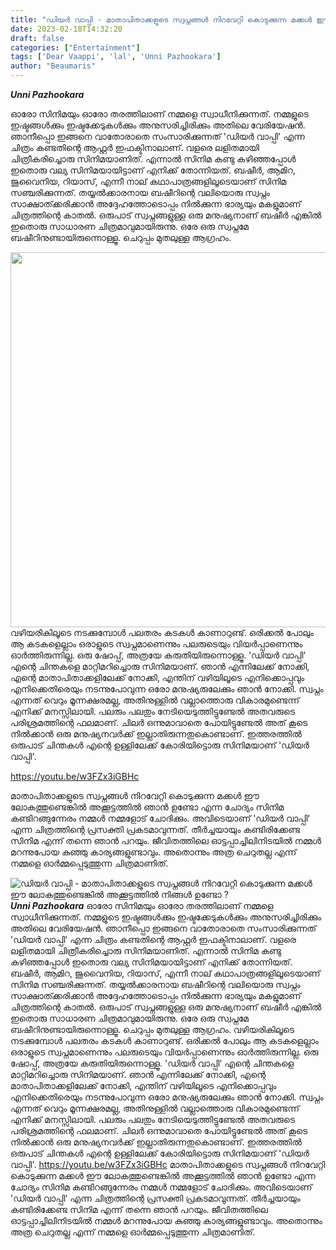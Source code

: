 ```yaml
---
title: "ഡിയർ വാപ്പി - മാതാപിതാക്കളുടെ സ്വപ്നങ്ങൾ നിറവേറ്റി കൊടുക്കുന്ന മക്കൾ ഈ ലോകത്തുണ്ടെങ്കിൽ അക്കൂട്ടത്തിൽ നിങ്ങൾ ഉണ്ടോ ?"
date: 2023-02-18T14:32:20
draft: false
categories: ["Entertainment"]
tags: ['Dear Vaappi', 'lal', 'Unni Pazhookara']
author: "Beaumaris"
---
```


<strong><em>Unni Pazhookara</em></strong>

ഓരോ സിനിമയും ഓരോ തരത്തിലാണ് നമ്മളെ സ്വാധീനിക്കുന്നത്. നമ്മളുടെ ഇഷ്ടങ്ങൾക്കും ഇഷ്ടക്കേടുകൾക്കും അനുസരിച്ചിരിക്കും അതിലെ വേരിയേഷൻ. ഞാനീപ്പൊ ഇങ്ങനെ വാതോരാതെ സംസാരിക്കുന്നത് 'ഡിയർ വാപ്പി' എന്ന ചിത്രം കണ്ടതിന്റെ ആഫ്റ്റർ ഇഫക്ടിനാലാണ്. വളരെ ലളിതമായി ചിത്രീകരിച്ചൊരു സിനിമയാണിത്. എന്നാൽ സിനിമ കണ്ടു കഴിഞ്ഞപ്പോൾ ഇതൊരു വല്യ സിനിമയായിട്ടാണ് എനിക്ക് തോന്നിയത്. ബഷീർ, ആമിറ, ജുവൈനിയ, റിയാസ്, എന്നീ നാല് കഥാപാത്രങ്ങളിലൂടെയാണ് സിനിമ സഞ്ചരിക്കുന്നത്. തയ്യൽക്കാരനായ ബഷീറിന്റെ വലിയൊരു സ്വപ്നം സാക്ഷാത്ക്കരിക്കാൻ അദ്ദേഹത്തോടൊപ്പം നിൽക്കുന്ന ഭാര്യയും മകളുമാണ് ചിത്രത്തിന്റെ കാതൽ. ഒരുപാട് സ്വപ്നങ്ങളുള്ള ഒരു മനുഷ്യനാണ് ബഷീർ എങ്കിൽ ഇതൊരു സാധാരണ ചിത്രമാവുമായിരുന്നു. ഒരേ ഒരു സ്വപ്നമേ ബഷീറിനുണ്ടായിരുന്നൊള്ളൂ. ചെറുപ്പം മുതലുള്ള ആഗ്രഹം.

<img class="size-large wp-image-384155 aligncenter" src="https://cdn.boolokam.com/articles/2023/02/WWW-1024x768.webp" alt="" width="800" height="600" />വഴിയരികിലൂടെ നടക്കുമ്പോൾ പലതരം കടകൾ കാണാറുണ്ട്. ഒരിക്കൽ പോലും ആ കടകളെല്ലാം ഒരാളുടെ സ്വപ്നമാണെന്നും പലരുടെയും വിയർപ്പാണെന്നും ഓർത്തിരുന്നില്ല. ഒരു ഷോപ്പ്, അത്രയേ കരുതിയിരുന്നൊള്ളൂ. 'ഡിയർ വാപ്പി' എന്റെ ചിന്തകളെ മാറ്റിമറിച്ചൊരു സിനിമയാണ്. ഞാൻ എന്നിലേക്ക് നോക്കി, എന്റെ മാതാപിതാക്കളിലേക്ക് നോക്കി, എന്തിന് വഴിയിലൂടെ എനിക്കൊപ്പവും എനിക്കെതിരെയും നടന്നുപോവുന്ന ഒരോ മനുഷ്യരുലേക്കും ഞാൻ നോക്കി. സ്വപ്നം എന്നത് വെറും മൂന്നക്ഷരമല്ല, അതിനുള്ളിൽ വല്ലാത്തൊരു വികാരമുണ്ടെന്ന് എനിക്ക് മനസ്സിലായി. പലരും പലതും നേടിയെടുത്തിട്ടുണ്ടേൽ അതവരുടെ പരിശ്രമത്തിന്റെ ഫലമാണ്. ചിലർ ഒന്നുമാവാതെ പോയിട്ടുണ്ടേൽ അത് കൂടെ നിൽക്കാൻ ഒരു മനുഷ്യനവർക്ക് ഇല്ലാതിരുന്നതുകൊണ്ടാണ്. ഇത്തരത്തിൽ ഒരുപാട് ചിന്തകൾ എന്റെ ഉള്ളിലേക്ക് കോരിയിട്ടൊരു സിനിമയാണ് 'ഡിയർ വാപ്പി'.

https://youtu.be/w3FZx3iGBHc

മാതാപിതാക്കളുടെ സ്വപ്നങ്ങൾ നിറവേറ്റി കൊടുക്കുന്ന മക്കൾ ഈ ലോകത്തുണ്ടെങ്കിൽ അക്കൂട്ടത്തിൽ ഞാൻ ഉണ്ടോ എന്ന ചോദ്യം സിനിമ കണ്ടിറങ്ങുന്നേരം നമ്മൾ നമ്മളോട് ചോദിക്കും. അവിടെയാണ് 'ഡിയർ വാപ്പി' എന്ന ചിത്രത്തിന്റെ പ്രസക്തി പ്രകടമാവുന്നത്. തീർച്ചയായും കണ്ടിരിക്കേണ്ട സിനിമ എന്ന് തന്നെ ഞാൻ പറയും. ജീവിതത്തിലെ ഓട്ടപ്പാച്ചിലിനിടയിൽ നമ്മൾ മറന്നുപോയ കുഞ്ഞു കാര്യങ്ങളുണ്ടാവും. അതൊന്നും അത്ര ചെറുതല്ല എന്ന് നമ്മളെ ഓർമ്മപ്പെടുത്തുന്ന ചിത്രമാണിത്.


![ഡിയർ വാപ്പി - മാതാപിതാക്കളുടെ സ്വപ്നങ്ങൾ നിറവേറ്റി കൊടുക്കുന്ന മക്കൾ ഈ ലോകത്തുണ്ടെങ്കിൽ അക്കൂട്ടത്തിൽ നിങ്ങൾ ഉണ്ടോ ?](https://cdn.boolokam.com/articles/2023/02/WWW-1024x768.webp)**_Unni Pazhookara_** ഓരോ സിനിമയും ഓരോ തരത്തിലാണ് നമ്മളെ സ്വാധീനിക്കുന്നത്. നമ്മളുടെ ഇഷ്ടങ്ങൾക്കും ഇഷ്ടക്കേടുകൾക്കും അനുസരിച്ചിരിക്കും അതിലെ വേരിയേഷൻ. ഞാനീപ്പൊ ഇങ്ങനെ വാതോരാതെ സംസാരിക്കുന്നത് 'ഡിയർ വാപ്പി' എന്ന ചിത്രം കണ്ടതിന്റെ ആഫ്റ്റർ ഇഫക്ടിനാലാണ്. വളരെ ലളിതമായി ചിത്രീകരിച്ചൊരു സിനിമയാണിത്. എന്നാൽ സിനിമ കണ്ടു കഴിഞ്ഞപ്പോൾ ഇതൊരു വല്യ സിനിമയായിട്ടാണ് എനിക്ക് തോന്നിയത്. ബഷീർ, ആമിറ, ജുവൈനിയ, റിയാസ്, എന്നീ നാല് കഥാപാത്രങ്ങളിലൂടെയാണ് സിനിമ സഞ്ചരിക്കുന്നത്. തയ്യൽക്കാരനായ ബഷീറിന്റെ വലിയൊരു സ്വപ്നം സാക്ഷാത്ക്കരിക്കാൻ അദ്ദേഹത്തോടൊപ്പം നിൽക്കുന്ന ഭാര്യയും മകളുമാണ് ചിത്രത്തിന്റെ കാതൽ. ഒരുപാട് സ്വപ്നങ്ങളുള്ള ഒരു മനുഷ്യനാണ് ബഷീർ എങ്കിൽ ഇതൊരു സാധാരണ ചിത്രമാവുമായിരുന്നു. ഒരേ ഒരു സ്വപ്നമേ ബഷീറിനുണ്ടായിരുന്നൊള്ളൂ. ചെറുപ്പം മുതലുള്ള ആഗ്രഹം. വഴിയരികിലൂടെ നടക്കുമ്പോൾ പലതരം കടകൾ കാണാറുണ്ട്. ഒരിക്കൽ പോലും ആ കടകളെല്ലാം ഒരാളുടെ സ്വപ്നമാണെന്നും പലരുടെയും വിയർപ്പാണെന്നും ഓർത്തിരുന്നില്ല. ഒരു ഷോപ്പ്, അത്രയേ കരുതിയിരുന്നൊള്ളൂ. 'ഡിയർ വാപ്പി' എന്റെ ചിന്തകളെ മാറ്റിമറിച്ചൊരു സിനിമയാണ്. ഞാൻ എന്നിലേക്ക് നോക്കി, എന്റെ മാതാപിതാക്കളിലേക്ക് നോക്കി, എന്തിന് വഴിയിലൂടെ എനിക്കൊപ്പവും എനിക്കെതിരെയും നടന്നുപോവുന്ന ഒരോ മനുഷ്യരുലേക്കും ഞാൻ നോക്കി. സ്വപ്നം എന്നത് വെറും മൂന്നക്ഷരമല്ല, അതിനുള്ളിൽ വല്ലാത്തൊരു വികാരമുണ്ടെന്ന് എനിക്ക് മനസ്സിലായി. പലരും പലതും നേടിയെടുത്തിട്ടുണ്ടേൽ അതവരുടെ പരിശ്രമത്തിന്റെ ഫലമാണ്. ചിലർ ഒന്നുമാവാതെ പോയിട്ടുണ്ടേൽ അത് കൂടെ നിൽക്കാൻ ഒരു മനുഷ്യനവർക്ക് ഇല്ലാതിരുന്നതുകൊണ്ടാണ്. ഇത്തരത്തിൽ ഒരുപാട് ചിന്തകൾ എന്റെ ഉള്ളിലേക്ക് കോരിയിട്ടൊരു സിനിമയാണ് 'ഡിയർ വാപ്പി'. https://youtu.be/w3FZx3iGBHc മാതാപിതാക്കളുടെ സ്വപ്നങ്ങൾ നിറവേറ്റി കൊടുക്കുന്ന മക്കൾ ഈ ലോകത്തുണ്ടെങ്കിൽ അക്കൂട്ടത്തിൽ ഞാൻ ഉണ്ടോ എന്ന ചോദ്യം സിനിമ കണ്ടിറങ്ങുന്നേരം നമ്മൾ നമ്മളോട് ചോദിക്കും. അവിടെയാണ് 'ഡിയർ വാപ്പി' എന്ന ചിത്രത്തിന്റെ പ്രസക്തി പ്രകടമാവുന്നത്. തീർച്ചയായും കണ്ടിരിക്കേണ്ട സിനിമ എന്ന് തന്നെ ഞാൻ പറയും. ജീവിതത്തിലെ ഓട്ടപ്പാച്ചിലിനിടയിൽ നമ്മൾ മറന്നുപോയ കുഞ്ഞു കാര്യങ്ങളുണ്ടാവും. അതൊന്നും അത്ര ചെറുതല്ല എന്ന് നമ്മളെ ഓർമ്മപ്പെടുത്തുന്ന ചിത്രമാണിത്.
